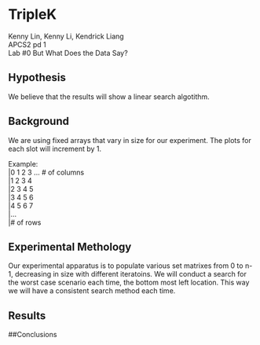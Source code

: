 # TripleK

Kenny Lin, Kenny Li, Kendrick Liang  
APCS2 pd 1  
Lab #0 But What Does the Data Say?  

## Hypothesis
We believe that the results will show a linear search algotithm. 

## Background 
We are using fixed arrays that vary in size for our experiment. The plots for each slot will increment by 1.

Example:   
|0 1 2 3 ... # of columns  
|1 2 3 4  
|2 3 4 5   
|3 4 5 6   
|4 5 6 7  
|...  
|# of rows  

## Experimental Methology
Our experimental apparatus is to populate various set matrixes from 0 to n-1, decreasing in size with different iteratoins. We will conduct a search for the worst case scenario each time, the bottom most left location. This way we will have a consistent search method each time. 

## Results 
<In progress>  

##Conclusions 
<In progress>  
